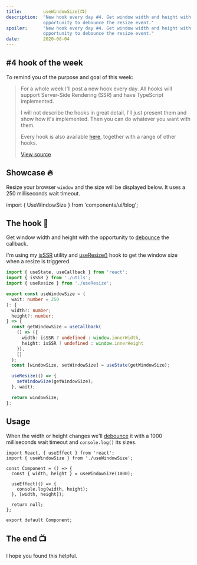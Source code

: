 ```yaml
---
title:        useWindowSize(📺)
description:  "New hook every day #4. Get window width and height with the
              opportunity to debounce the resize event."
spoiler:      "New hook every day #4. Get window width and height with the
              opportunity to debounce the resize event."
date:         2020-08-04
---
```


## #4 hook of the week

To remind you of the purpose and goal of this week:

> For a whole week I'll post a new hook every day. All hooks will support Server-Side
> Rendering (SSR) and have TypeScript implemented.
>
> I will not describe the hooks in great detail, I'll just present them and show
> how it's implemented. Then you can do whatever you want with them.
> 
> Every hook is also available [here](https://github.com/gunnarx2/tobbelindstrom.com/tree/master/src/hooks),
> together with a range of other hooks.
>
> [View source](/blog/useMutationObserver/#new-hook-every-day-for-one-week-)

## Showcase 🔥

Resize your browser `window` and the size will be displayed below. It uses a 250
milliseconds wait timeout.

import { UseWindowSize } from 'components/ui/blog';

<UseWindowSize />

## The hook 🎣

Get window width and height with the opportunity to [debounce](https://lodash.com/docs/4.17.15#debounce)
the callback.

I'm using my [isSSR](/blog/useMutationObserver/#is-server-side-rendering) utility
and [useResize()](/blog/useResize/) hook to get the window size when a resize
is triggered.

```ts
import { useState, useCallback } from 'react';
import { isSSR } from './utils';
import { useResize } from './useResize';

export const useWindowSize = (
  wait: number = 250
): {
  width?: number;
  height?: number;
} => {
  const getWindowSize = useCallback(
    () => ({
      width: isSSR ? undefined : window.innerWidth,
      height: isSSR ? undefined : window.innerHeight
    }),
    []
  );
  const [windowSize, setWindowSize] = useState(getWindowSize);

  useResize(() => {
    setWindowSize(getWindowSize);
  }, wait);

  return windowSize;
};
```

## Usage

When the width or height changes we'll [debounce](https://lodash.com/docs/4.17.15#debounce)
it with a 1000 milliseconds wait timeout and `console.log()` its sizes.

```tsx
import React, { useEffect } from 'react';
import { useWindowSize } from './useWindowSize';

const Component = () => {
  const { width, height } = useWindowSize(1000);

  useEffect(() => {
    console.log(width, height);
  }, [width, height]);

  return null;
};

export default Component;
```

## The end 📺

I hope you found this helpful.
